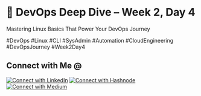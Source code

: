 
#  🚀 DevOps Deep Dive – Week 2, Day 4



Mastering Linux Basics That Power Your DevOps Journey


#DevOps #Linux #CLI #SysAdmin #Automation #CloudEngineering #DevOpsJourney #Week2Day4


## Connect with Me @

[![Connect with LinkedIn](https://img.shields.io/badge/LinkedIn-Connect-blue?style=for-the-badge&logo=linkedin)](https://www.linkedin.com/in/jasmeetsm)
[![Connect with Hashnode](https://img.shields.io/badge/Hashnode-Follow-blueviolet?style=for-the-badge&logo=hashnode)](https://devops2025.hashnode.dev)
[![Connect with Medium](https://img.shields.io/badge/Medium-Follow-black?style=for-the-badge&logo=medium)](https://medium.com/@jasmeetsm04)
